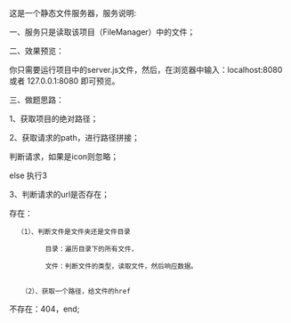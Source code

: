 ﻿这是一个静态文件服务器，服务说明:

一、服务只是读取该项目（FileManager）中的文件；



二、效果预览：
   
   你只需要运行项目中的server.js文件，然后，在浏览器中输入：localhost:8080 或者 127.0.0.1:8080 即可预览。



三、做题思路：

1、获取项目的绝对路径；

2、获取请求的path，进行路径拼接；

   判断请求，如果是icon则忽略；

   else  执行3
   

3、判断请求的url是否存在；
  
  存在：
      
      （1）、判断文件是文件夹还是文件目录
          
             目录：遍历目录下的所有文件，

             文件：判断文件的类型，读取文件，然后响应数据。
              

       （2）、获取一个路径，给文件的href

   不存在：404，end;
          